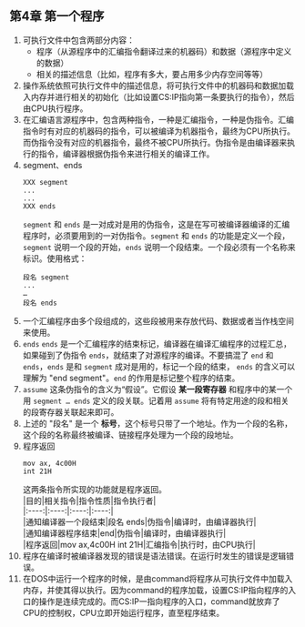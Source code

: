 ## 第4章 第一个程序     
1.  可执行文件中包含两部分内容：    
    + 程序（从源程序中的汇编指令翻译过来的机器码）和数据（源程序中定义的数据）   
    + 相关的描述信息（比如，程序有多大，要占用多少内存空间等等）     
2.  操作系统依照可执行文件中的描述信息，将可执行文件中的机器码和数据加载入内存并进行相关的初始化（比如设置CS:IP指向第一条要执行的指令），然后由CPU执行程序。     
3.  在汇编语言源程序中，包含两种指令，一种是汇编指令，一种是伪指令。汇编指令时有对应的机器码的指令，可以被编译为机器指令，最终为CPU所执行。而伪指令没有对应的机器指令，最终不被CPU所执行。伪指令是由编译器来执行的指令，编译器根据伪指令来进行相关的编译工作。        
4.  segment、ends     
    ```
    XXX segment
    ...
    ...
    XXX ends
    ```
    `segment` 和 `ends` 是一对成对是用的伪指令，这是在写可被编译器编译的汇编程序时，必须要用到的一对伪指令。`segment` 和 `ends` 的功能是定义一个段，`segment` 说明一个段的开始，`ends` 说明一个段结束。一个段必须有一个名称来标识。使用格式：    
    ```
    段名 segment
    ...
    …
    段名 ends
    ```
5.  一个汇编程序由多个段组成的，这些段被用来存放代码、数据或者当作栈空间来使用。     
6.  `ends` `ends` 是一个汇编程序的结束标记，编译器在编译汇编程序的过程汇总，如果碰到了伪指令 `ends`，就结束了对源程序的编译。不要搞混了 `end` 和 `ends`，`ends` 是和 `segment` 成对是用的，标记一个段的结束， `ends` 的含义可以理解为 "end segment"。`end` 的作用是标记整个程序的结束。     
7.  `assume` 这条伪指令的含义为“假设”。它假设 __某一段寄存器__ 和程序中的某一个用 `segment … ends` 定义的段关联。记着用 `assume` 将有特定用途的段和相关的段寄存器关联起来即可。     
8.  上述的 "段名" 是一个 __标号__，这个标号只带了一个地址。作为一个段的名称，这个段的名称最终被编译、链接程序处理为一个段的段地址。      
9.  程序返回      
    ```
    mov ax, 4c00H
    int 21H
    ```
    这两条指令所实现的功能就是程序返回。      
    |目的|相关指令|指令性质|指令执行者|   
    |:----:|:----:|:----:|:----:|   
    |通知编译器一个段结束|段名 ends|伪指令|编译时，由编译器执行|      
    |通知编译器程序结束|end|伪指令|编译时，由编译器执行|    
    |程序返回|mov ax,4c00H int 21H|汇编指令|执行时，由CPU执行|    
10.  程序在编译时被编译器发现的错误是语法错误。在运行时发生的错误是逻辑错误。     
11.  在DOS中运行一个程序的时候，是由command将程序从可执行文件中加载入内存，并使其得以执行。因为command的程序加载，设置CS:IP指向程序的入口的操作是连续完成的。而CS:IP一指向程序的入口，command就放弃了CPU的控制权，CPU立即开始运行程序，直至程序结束。      
